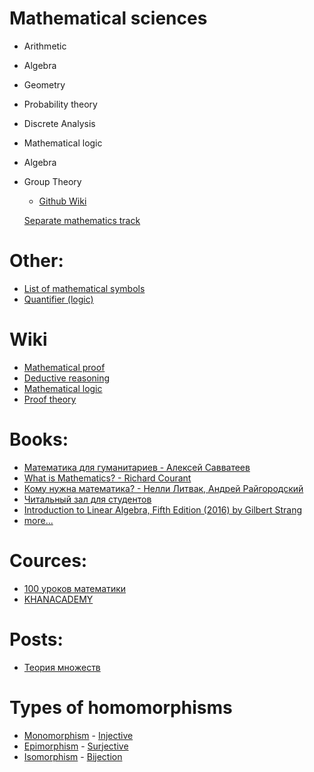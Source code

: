 # Mathematical sciences
- Arithmetic
- Algebra
- Geometry
  
- Probability theory
- Discrete Analysis
- Mathematical logic
- Algebra
- Group Theory
  - [Github Wiki](https://github.com/kogoia/functional-js-samples/wiki)
  
  [Separate mathematics track](http://www.cs.grinnell.edu/~walker/math/discrete-math-sep-tracks.gif)
  
# Other:
- [List of mathematical symbols](https://en.wikipedia.org/wiki/List_of_mathematical_symbols)
- [Quantifier (logic)](https://en.wikipedia.org/wiki/Quantifier_%28logic%29)

# Wiki
- [Mathematical proof](https://en.wikipedia.org/wiki/Mathematical_proof)
- [Deductive reasoning](https://en.wikipedia.org/wiki/Deductive_reasoning)
- [Mathematical logic](https://en.wikipedia.org/wiki/Mathematical_logic)
- [Proof theory](https://en.wikipedia.org/wiki/Proof_theory)
  
# Books:
- [Математика для гуманитариев - Алексей Савватеев](http://www.usdp.ru/donate/)
- [What is Mathematics? - Richard Courant](http://ilib.mccme.ru/pdf/kurant.pdf)
- [Кому нужна математика? - Нелли Литвак, Андрей Райгородский](https://www.mann-ivanov-ferber.ru/book/komu-nuzhna-matematika/)
- [Читальный зал для студентов](https://www.chem-astu.ru/chair/study/elib-altstu.php)
- [Introduction to Linear Algebra, Fifth Edition (2016) by Gilbert Strang](http://math.mit.edu/~gs/linearalgebra/)
- [more...](https://math.hse.ru/books)

# Cources:
- [100 уроков математики](https://www.youtube.com/playlist?list=PL8n_ZHoHDPESLDJN2NJivDYLNGtpJEBoy)
- [KHANACADEMY](https://www.khanacademy.org/)

# Posts:
- [Теория множеств](http://ru.math.wikia.com/wiki/%D0%9A%D0%B0%D1%82%D0%B5%D0%B3%D0%BE%D1%80%D0%B8%D1%8F:%D0%A2%D0%B5%D0%BE%D1%80%D0%B8%D1%8F_%D0%BC%D0%BD%D0%BE%D0%B6%D0%B5%D1%81%D1%82%D0%B2)

# Types of homomorphisms
- [Monomorphism](https://en.wikipedia.org/wiki/Monomorphism) - [Injective](https://en.wikipedia.org/wiki/Injective_function)
- [Epimorphism](https://en.wikipedia.org/wiki/Epimorphism) - [Surjective](https://en.wikipedia.org/wiki/Surjective_function)
- [Isomorphism](https://en.wikipedia.org/wiki/Isomorphism) - [Bijection](https://en.wikipedia.org/wiki/Bijection)
